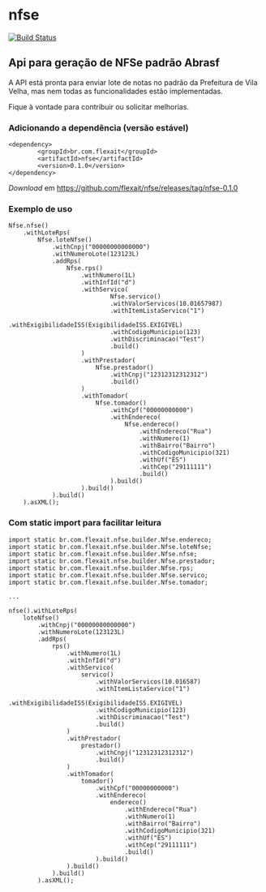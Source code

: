nfse
====

[![Build Status](https://travis-ci.org/flexait/nfse.svg?branch=master)](https://travis-ci.org/flexait/nfse)

## Api para geração de NFSe padrão Abrasf

A API está pronta para enviar lote de notas no padrão da Prefeitura de Vila Velha, mas nem todas as funcionalidades estão implementadas.

Fique à vontade para contribuir ou solicitar melhorias.

### Adicionando a dependência (versão estável)

```
<dependency>
        <groupId>br.com.flexait</groupId>
        <artifactId>nfse</artifactId>
        <version>0.1.0</version>
</dependency>
```

*Download* em https://github.com/flexait/nfse/releases/tag/nfse-0.1.0

### Exemplo de uso

```
Nfse.nfse()
	.withLoteRps(
		Nfse.loteNfse()
			.withCnpj("00000000000000")
			.withNumeroLote(123123L)
			.addRps(
				Nfse.rps()
					.withNumero(1L)
					.withInfId("d")
					.withServico(
							Nfse.servico()
							.withValorServicos(10.01657987)
							.withItemListaServico("1")
							.withExigibilidadeISS(ExigibilidadeISS.EXIGIVEL)
							.withCodigoMunicipio(123)
							.withDiscriminacao("Test")
							.build()
					)
					.withPrestador(
						Nfse.prestador()
							.withCnpj("12312312312312")
							.build()
					)
					.withTomador(
						Nfse.tomador()
							.withCpf("00000000000")
							.withEndereco(
								Nfse.endereco()
									.withEndereco("Rua")
									.withNumero(1)
									.withBairro("Bairro")
									.withCodigoMunicipio(321)
									.withUf("ES")
									.withCep("29111111")
									.build()
							).build()
					).build()
			).build()
	).asXML();

```

### Com static import para facilitar leitura

```
import static br.com.flexait.nfse.builder.Nfse.endereco;
import static br.com.flexait.nfse.builder.Nfse.loteNfse;
import static br.com.flexait.nfse.builder.Nfse.nfse;
import static br.com.flexait.nfse.builder.Nfse.prestador;
import static br.com.flexait.nfse.builder.Nfse.rps;
import static br.com.flexait.nfse.builder.Nfse.servico;
import static br.com.flexait.nfse.builder.Nfse.tomador;

...

nfse().withLoteRps(
	loteNfse()
		.withCnpj("00000000000000")
		.withNumeroLote(123123L)
		.addRps(
			rps()
				.withNumero(1L)
				.withInfId("d")
				.withServico(
					servico()
						.withValorServicos(10.016587)
						.withItemListaServico("1")
						.withExigibilidadeISS(ExigibilidadeISS.EXIGIVEL)
						.withCodigoMunicipio(123)
						.withDiscriminacao("Test")
						.build()
				)
				.withPrestador(
					prestador()
						.withCnpj("12312312312312")
						.build()
				)
				.withTomador(
					tomador()
						.withCpf("00000000000")
						.withEndereco(
							endereco()
								.withEndereco("Rua")
								.withNumero(1)
								.withBairro("Bairro")
								.withCodigoMunicipio(321)
								.withUf("ES")
								.withCep("29111111")
								.build()
						).build()
				).build()
			).build()
		).asXML();
```
